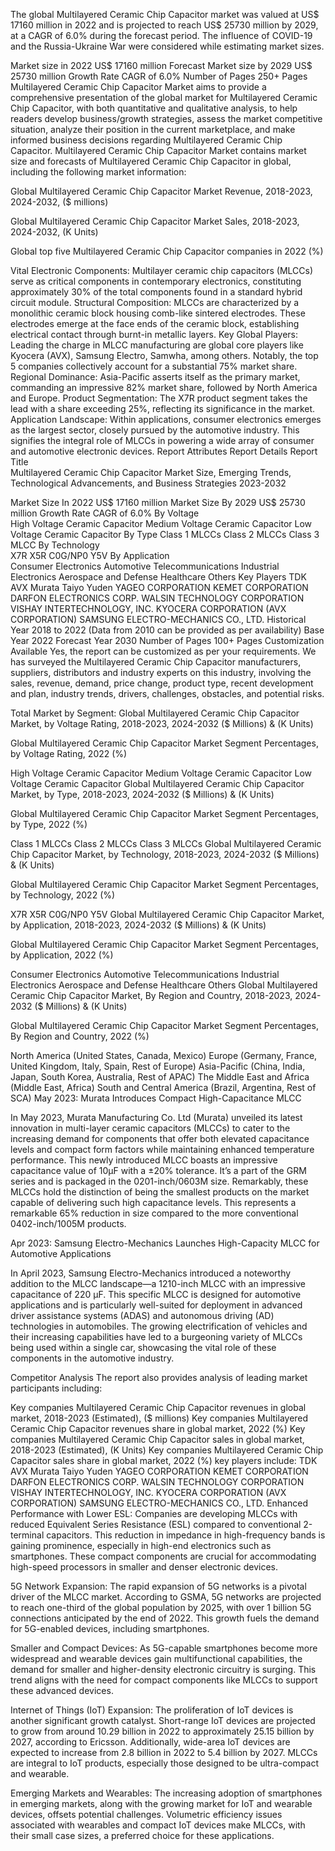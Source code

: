 The global Multilayered Ceramic Chip Capacitor market was valued at US$ 17160 million in 2022 and is projected to reach US$ 25730 million by 2029, at a CAGR of 6.0% during the forecast period. The influence of COVID-19 and the Russia-Ukraine War were considered while estimating market sizes.

Market size in 2022	US$ 17160 million	Forecast Market size by 2029	US$ 25730 million
Growth Rate	CAGR of 6.0%	Number of Pages	250+ Pages
Multilayered Ceramic Chip Capacitor Market aims to provide a comprehensive presentation of the global market for Multilayered Ceramic Chip Capacitor, with both quantitative and qualitative analysis, to help readers develop business/growth strategies, assess the market competitive situation, analyze their position in the current marketplace, and make informed business decisions regarding Multilayered Ceramic Chip Capacitor. Multilayered Ceramic Chip Capacitor Market contains market size and forecasts of Multilayered Ceramic Chip Capacitor in global, including the following market information:



Global Multilayered Ceramic Chip Capacitor Market Revenue, 2018-2023, 2024-2032, ($ millions)

Global Multilayered Ceramic Chip Capacitor Market Sales, 2018-2023, 2024-2032, (K Units)

Global top five Multilayered Ceramic Chip Capacitor companies in 2022 (%)

Vital Electronic Components: Multilayer ceramic chip capacitors (MLCCs) serve as critical components in contemporary electronics, constituting approximately 30% of the total components found in a standard hybrid circuit module.
Structural Composition: MLCCs are characterized by a monolithic ceramic block housing comb-like sintered electrodes. These electrodes emerge at the face ends of the ceramic block, establishing electrical contact through burnt-in metallic layers.
Key Global Players: Leading the charge in MLCC manufacturing are global core players like Kyocera (AVX), Samsung Electro, Samwha, among others. Notably, the top 5 companies collectively account for a substantial 75% market share.
Regional Dominance: Asia-Pacific asserts itself as the primary market, commanding an impressive 82% market share, followed by North America and Europe.
Product Segmentation: The X7R product segment takes the lead with a share exceeding 25%, reflecting its significance in the market.
Application Landscape: Within applications, consumer electronics emerges as the largest sector, closely pursued by the automotive industry. This signifies the integral role of MLCCs in powering a wide array of consumer and automotive electronic devices.
Report Attributes	Report Details
Report Title	
Multilayered Ceramic Chip Capacitor Market Size, Emerging Trends, Technological Advancements, and Business Strategies 2023-2032

Market Size In 2022	US$ 17160 million
Market Size By 2029	US$ 25730 million
Growth Rate	CAGR of 6.0%
By Voltage	
High Voltage Ceramic Capacitor
Medium Voltage Ceramic Capacitor
Low Voltage Ceramic Capacitor
By Type	
Class 1 MLCCs
Class 2 MLCCs
Class 3 MLCC
By Technology	
X7R
X5R
C0G/NP0
Y5V
By Application	
Consumer Electronics
Automotive
Telecommunications
Industrial Electronics
Aerospace and Defense
Healthcare
Others
Key Players	
TDK
AVX
Murata
Taiyo Yuden
YAGEO CORPORATION
KEMET CORPORATION
DARFON ELECTRONICS CORP.
WALSIN TECHNOLOGY CORPORATION
VISHAY INTERTECHNOLOGY, INC.
KYOCERA CORPORATION (AVX CORPORATION)
SAMSUNG ELECTRO-MECHANICS CO., LTD.
Historical Year	2018 to 2022 (Data from 2010 can be provided as per availability)
Base Year	2022
Forecast Year	2030
Number of Pages	100+ Pages
Customization Available	Yes, the report can be customized as per your requirements.
We has surveyed the Multilayered Ceramic Chip Capacitor manufacturers, suppliers, distributors and industry experts on this industry, involving the sales, revenue, demand, price change, product type, recent development and plan, industry trends, drivers, challenges, obstacles, and potential risks.

Total Market by Segment:
Global Multilayered Ceramic Chip Capacitor Market, by Voltage Rating, 2018-2023, 2024-2032 ($ Millions) & (K Units)

Global Multilayered Ceramic Chip Capacitor Market Segment Percentages, by Voltage Rating, 2022 (%)

High Voltage Ceramic Capacitor
Medium Voltage Ceramic Capacitor
Low Voltage Ceramic Capacitor
Global Multilayered Ceramic Chip Capacitor Market, by Type, 2018-2023, 2024-2032 ($ Millions) & (K Units)

Global Multilayered Ceramic Chip Capacitor Market Segment Percentages, by Type, 2022 (%)

Class 1 MLCCs
Class 2 MLCCs
Class 3 MLCCs
Global Multilayered Ceramic Chip Capacitor Market, by Technology, 2018-2023, 2024-2032 ($ Millions) & (K Units)

Global Multilayered Ceramic Chip Capacitor Market Segment Percentages, by Technology, 2022 (%)

X7R
X5R
C0G/NP0
Y5V
Global Multilayered Ceramic Chip Capacitor Market, by Application, 2018-2023, 2024-2032 ($ Millions) & (K Units)

Global Multilayered Ceramic Chip Capacitor Market Segment Percentages, by Application, 2022 (%)

Consumer Electronics
Automotive
Telecommunications
Industrial Electronics
Aerospace and Defense
Healthcare
Others
Global Multilayered Ceramic Chip Capacitor Market, By Region and Country, 2018-2023, 2024-2032 ($ Millions) & (K Units)

Global Multilayered Ceramic Chip Capacitor Market Segment Percentages, By Region and Country, 2022 (%)

North America (United States, Canada, Mexico)
Europe (Germany, France, United Kingdom, Italy, Spain, Rest of Europe)
Asia-Pacific (China, India, Japan, South Korea, Australia, Rest of APAC)
The Middle East and Africa (Middle East, Africa)
South and Central America (Brazil, Argentina, Rest of SCA)
May 2023: Murata Introduces Compact High-Capacitance MLCC

In May 2023, Murata Manufacturing Co. Ltd (Murata) unveiled its latest innovation in multi-layer ceramic capacitors (MLCCs) to cater to the increasing demand for components that offer both elevated capacitance levels and compact form factors while maintaining enhanced temperature performance. This newly introduced MLCC boasts an impressive capacitance value of 10µF with a ±20% tolerance. It’s a part of the GRM series and is packaged in the 0201-inch/0603M size. Remarkably, these MLCCs hold the distinction of being the smallest products on the market capable of delivering such high capacitance levels. This represents a remarkable 65% reduction in size compared to the more conventional 0402-inch/1005M products.

Apr 2023: Samsung Electro-Mechanics Launches High-Capacity MLCC for Automotive Applications

In April 2023, Samsung Electro-Mechanics introduced a noteworthy addition to the MLCC landscape—a 1210-inch MLCC with an impressive capacitance of 220 μF. This specific MLCC is designed for automotive applications and is particularly well-suited for deployment in advanced driver assistance systems (ADAS) and autonomous driving (AD) technologies in automobiles. The growing electrification of vehicles and their increasing capabilities have led to a burgeoning variety of MLCCs being used within a single car, showcasing the vital role of these components in the automotive industry.

Competitor Analysis
The report also provides analysis of leading market participants including:

Key companies Multilayered Ceramic Chip Capacitor revenues in global market, 2018-2023 (Estimated), ($ millions)
Key companies Multilayered Ceramic Chip Capacitor revenues share in global market, 2022 (%)
Key companies Multilayered Ceramic Chip Capacitor sales in global market, 2018-2023 (Estimated), (K Units)
Key companies Multilayered Ceramic Chip Capacitor sales share in global market, 2022 (%)
 key players include:
TDK
AVX
Murata
Taiyo Yuden
YAGEO CORPORATION
KEMET CORPORATION
DARFON ELECTRONICS CORP.
WALSIN TECHNOLOGY CORPORATION
VISHAY INTERTECHNOLOGY, INC.
KYOCERA CORPORATION (AVX CORPORATION)
SAMSUNG ELECTRO-MECHANICS CO., LTD.
Enhanced Performance with Lower ESL: Companies are developing MLCCs with reduced Equivalent Series Resistance (ESL) compared to conventional 2-terminal capacitors. This reduction in impedance in high-frequency bands is gaining prominence, especially in high-end electronics such as smartphones. These compact components are crucial for accommodating high-speed processors in smaller and denser electronic devices.

5G Network Expansion: The rapid expansion of 5G networks is a pivotal driver of the MLCC market. According to GSMA, 5G networks are projected to reach one-third of the global population by 2025, with over 1 billion 5G connections anticipated by the end of 2022. This growth fuels the demand for 5G-enabled devices, including smartphones.

Smaller and Compact Devices: As 5G-capable smartphones become more widespread and wearable devices gain multifunctional capabilities, the demand for smaller and higher-density electronic circuitry is surging. This trend aligns with the need for compact components like MLCCs to support these advanced devices.

Internet of Things (IoT) Expansion: The proliferation of IoT devices is another significant growth catalyst. Short-range IoT devices are projected to grow from around 10.29 billion in 2022 to approximately 25.15 billion by 2027, according to Ericsson. Additionally, wide-area IoT devices are expected to increase from 2.8 billion in 2022 to 5.4 billion by 2027. MLCCs are integral to IoT products, especially those designed to be ultra-compact and wearable.

Emerging Markets and Wearables: The increasing adoption of smartphones in emerging markets, along with the growing market for IoT and wearable devices, offsets potential challenges. Volumetric efficiency issues associated with wearables and compact IoT devices make MLCCs, with their small case sizes, a preferred choice for these applications.
